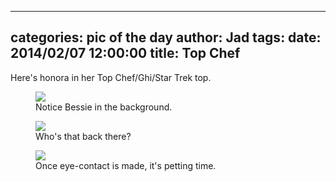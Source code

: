 
---
categories: pic of the day
author: Jad
tags: 
date: 2014/02/07 12:00:00
title: Top Chef
---
Here's honora in her Top Chef/Ghi/Star Trek top.
<figure>
<img src="/img/2014/02/07/img_1598_large.jpg" />
<figcaption>Notice Bessie in the background.</figcaption>
</figure>

<figure>
<img src="/img/2014/02/07/img_1612_large.jpg" />
<figcaption>Who's that back there?</figcaption>
</figure>

<figure>
<img src="/img/2014/02/07/img_1605_large.jpg" />
<figcaption>Once eye-contact is made, it's petting time.</figcaption>
</figure>

